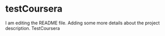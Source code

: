 # testCoursera
I am editing the README file. Adding some more details about the project description.
TestCoursera
